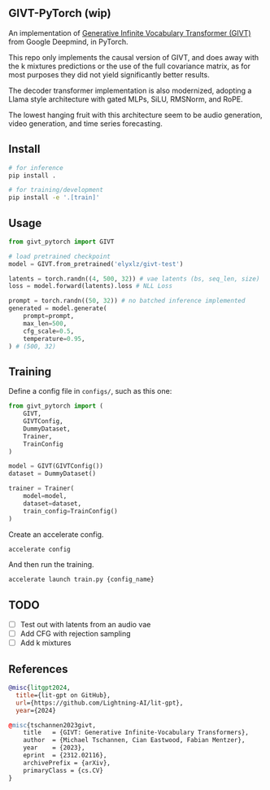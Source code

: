 ## GIVT-PyTorch (wip)
An implementation of [Generative Infinite Vocabulary Transformer (GIVT)](https://arxiv.org/abs/2312.02116) from Google Deepmind, in PyTorch.

This repo only implements the causal version of GIVT, and does away with the k mixtures predictions or the use of the full covariance matrix, as for most purposes they did not yield significantly better results.

The decoder transformer implementation is also modernized, adopting a Llama style architecture with gated MLPs, SiLU, RMSNorm, and RoPE.

The lowest hanging fruit with this architecture seem to be audio generation, video generation, and time series forecasting.

## Install
```sh
# for inference
pip install .

# for training/development
pip install -e '.[train]'
```


## Usage
```py
from givt_pytorch import GIVT

# load pretrained checkpoint
model = GIVT.from_pretrained('elyxlz/givt-test')

latents = torch.randn((4, 500, 32)) # vae latents (bs, seq_len, size)
loss = model.forward(latents).loss # NLL Loss

prompt = torch.randn((50, 32)) # no batched inference implemented
generated = model.generate(
    prompt=prompt, 
    max_len=500,
    cfg_scale=0.5,
    temperature=0.95,
) # (500, 32)
```

## Training

Define a config file in `configs/`, such as this one:
```py
from givt_pytorch import (
    GIVT,
    GIVTConfig,
    DummyDataset,
    Trainer,
    TrainConfig
)

model = GIVT(GIVTConfig())
dataset = DummyDataset()

trainer = Trainer(
    model=model,
    dataset=dataset,    
    train_config=TrainConfig()
)
```
Create an accelerate config.
```sh
accelerate config
```

And then run the training.
```sh
accelerate launch train.py {config_name}
```

## TODO
- [ ] Test out with latents from an audio vae
- [ ] Add CFG with rejection sampling
- [ ] Add k mixtures

## References
```bibtex
@misc{litgpt2024,
  title={lit-gpt on GitHub},
  url={https://github.com/Lightning-AI/lit-gpt},
  year={2024}

@misc{tschannen2023givt,
    title   = {GIVT: Generative Infinite-Vocabulary Transformers}, 
    author  = {Michael Tschannen, Cian Eastwood, Fabian Mentzer},
    year    = {2023},
    eprint  = {2312.02116},
    archivePrefix = {arXiv},
    primaryClass = {cs.CV}
}
```